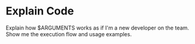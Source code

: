 # Explain Code

Explain how $ARGUMENTS works as if I'm a new developer on the team. Show me the execution flow and usage examples.
